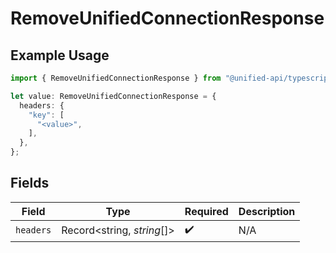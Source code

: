 # RemoveUnifiedConnectionResponse

## Example Usage

```typescript
import { RemoveUnifiedConnectionResponse } from "@unified-api/typescript-sdk/sdk/models/operations";

let value: RemoveUnifiedConnectionResponse = {
  headers: {
    "key": [
      "<value>",
    ],
  },
};
```

## Fields

| Field                      | Type                       | Required                   | Description                |
| -------------------------- | -------------------------- | -------------------------- | -------------------------- |
| `headers`                  | Record<string, *string*[]> | :heavy_check_mark:         | N/A                        |